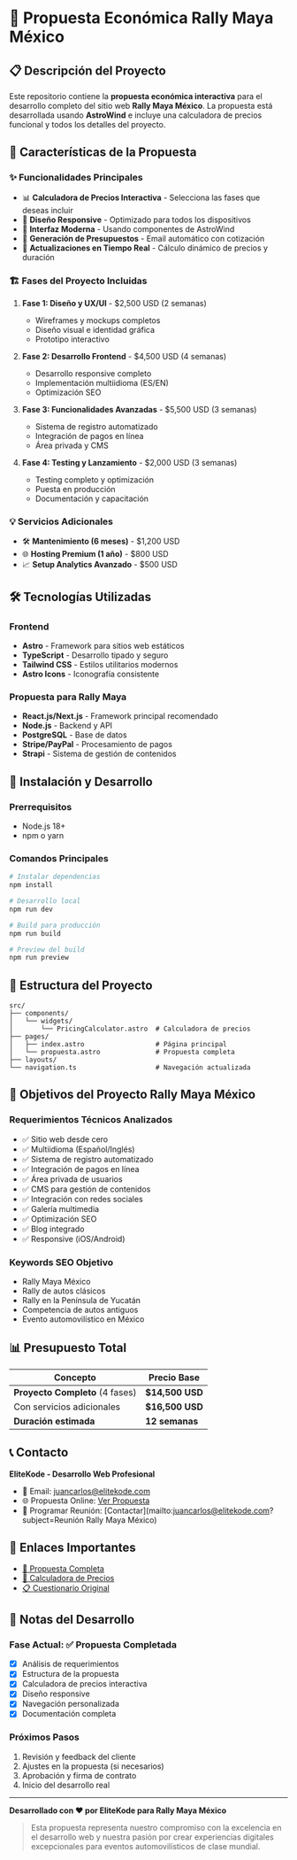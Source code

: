 # 🏁 Propuesta Económica Rally Maya México

## 📋 Descripción del Proyecto

Este repositorio contiene la **propuesta económica interactiva** para el desarrollo completo del sitio web **Rally Maya México**. La propuesta está desarrollada usando **AstroWind** e incluye una calculadora de precios funcional y todos los detalles del proyecto.

## 🚀 Características de la Propuesta

### ✨ Funcionalidades Principales
- 📊 **Calculadora de Precios Interactiva** - Selecciona las fases que deseas incluir
- 📱 **Diseño Responsive** - Optimizado para todos los dispositivos
- 🎨 **Interfaz Moderna** - Usando componentes de AstroWind
- 📧 **Generación de Presupuestos** - Email automático con cotización
- 🔄 **Actualizaciones en Tiempo Real** - Cálculo dinámico de precios y duración

### 🏗️ Fases del Proyecto Incluidas

1. **Fase 1: Diseño y UX/UI** - $2,500 USD (2 semanas)
   - Wireframes y mockups completos
   - Diseño visual e identidad gráfica
   - Prototipo interactivo

2. **Fase 2: Desarrollo Frontend** - $4,500 USD (4 semanas)
   - Desarrollo responsive completo
   - Implementación multiidioma (ES/EN)
   - Optimización SEO

3. **Fase 3: Funcionalidades Avanzadas** - $5,500 USD (3 semanas)
   - Sistema de registro automatizado
   - Integración de pagos en línea
   - Área privada y CMS

4. **Fase 4: Testing y Lanzamiento** - $2,000 USD (3 semanas)
   - Testing completo y optimización
   - Puesta en producción
   - Documentación y capacitación

### 💡 Servicios Adicionales
- 🛠️ **Mantenimiento (6 meses)** - $1,200 USD
- 🌐 **Hosting Premium (1 año)** - $800 USD
- 📈 **Setup Analytics Avanzado** - $500 USD

## 🛠️ Tecnologías Utilizadas

### Frontend
- **Astro** - Framework para sitios web estáticos
- **TypeScript** - Desarrollo tipado y seguro
- **Tailwind CSS** - Estilos utilitarios modernos
- **Astro Icons** - Iconografía consistente

### Propuesta para Rally Maya
- **React.js/Next.js** - Framework principal recomendado
- **Node.js** - Backend y API
- **PostgreSQL** - Base de datos
- **Stripe/PayPal** - Procesamiento de pagos
- **Strapi** - Sistema de gestión de contenidos

## 🚀 Instalación y Desarrollo

### Prerrequisitos
- Node.js 18+ 
- npm o yarn

### Comandos Principales

```bash
# Instalar dependencias
npm install

# Desarrollo local
npm run dev

# Build para producción
npm run build

# Preview del build
npm run preview
```

## 📁 Estructura del Proyecto

```
src/
├── components/
│   └── widgets/
│       └── PricingCalculator.astro  # Calculadora de precios
├── pages/
│   ├── index.astro                  # Página principal
│   └── propuesta.astro              # Propuesta completa
├── layouts/
└── navigation.ts                    # Navegación actualizada
```

## 🎯 Objetivos del Proyecto Rally Maya México

### Requerimientos Técnicos Analizados
- ✅ Sitio web desde cero
- ✅ Multiidioma (Español/Inglés)
- ✅ Sistema de registro automatizado
- ✅ Integración de pagos en línea
- ✅ Área privada de usuarios
- ✅ CMS para gestión de contenidos
- ✅ Integración con redes sociales
- ✅ Galería multimedia
- ✅ Optimización SEO
- ✅ Blog integrado
- ✅ Responsive (iOS/Android)

### Keywords SEO Objetivo
- Rally Maya México
- Rally de autos clásicos
- Rally en la Península de Yucatán
- Competencia de autos antiguos
- Evento automovilístico en México

## 📊 Presupuesto Total

| Concepto | Precio Base |
|----------|-------------|
| **Proyecto Completo** (4 fases) | **$14,500 USD** |
| Con servicios adicionales | **$16,500 USD** |
| **Duración estimada** | **12 semanas** |

## 📞 Contacto

**EliteKode - Desarrollo Web Profesional**
- 📧 Email: [juancarlos@elitekode.com](mailto:juancarlos@elitekode.com)
- 🌐 Propuesta Online: [Ver Propuesta](./propuesta)
- 📅 Programar Reunión: [Contactar](mailto:juancarlos@elitekode.com?subject=Reunión Rally Maya México)

## 🔗 Enlaces Importantes

- [🎯 Propuesta Completa](./src/pages/propuesta.astro)
- [🧮 Calculadora de Precios](./src/components/widgets/PricingCalculator.astro)
- [📋 Cuestionario Original](./docs/cuestionario-rally-maya.md)

## 📝 Notas del Desarrollo

### Fase Actual: ✅ Propuesta Completada
- [x] Análisis de requerimientos
- [x] Estructura de la propuesta
- [x] Calculadora de precios interactiva
- [x] Diseño responsive
- [x] Navegación personalizada
- [x] Documentación completa

### Próximos Pasos
1. Revisión y feedback del cliente
2. Ajustes en la propuesta (si necesarios)
3. Aprobación y firma de contrato
4. Inicio del desarrollo real

---

**Desarrollado con ❤️ por EliteKode para Rally Maya México**

> Esta propuesta representa nuestro compromiso con la excelencia en el desarrollo web y nuestra pasión por crear experiencias digitales excepcionales para eventos automovilísticos de clase mundial.
